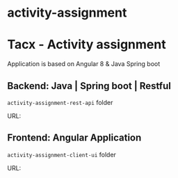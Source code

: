 # activity-assignment

# Tacx - Activity assignment
Application  is based on Angular 8 &amp; Java Spring boot 


## Backend: Java | Spring boot | Restful
`activity-assignment-rest-api` folder

URL: 

## Frontend: Angular Application 
`activity-assignment-client-ui` folder

URL: 